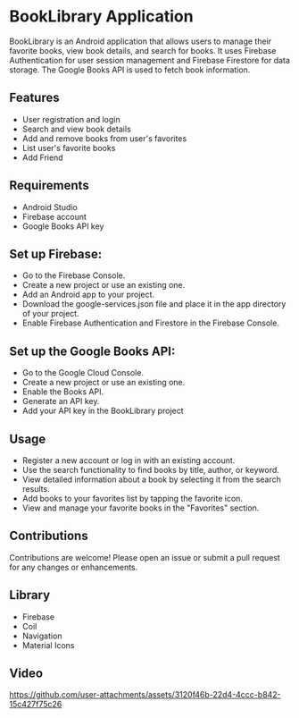 # BookLibrary Application

BookLibrary is an Android application that allows users to manage their favorite books, view book details, and search for books. It uses Firebase Authentication for user session management and Firebase Firestore for data storage. The Google Books API is used to fetch book information.

## Features

- User registration and login
- Search and view book details
- Add and remove books from user's favorites
- List user's favorite books
- Add Friend

## Requirements

- Android Studio
- Firebase account
- Google Books API key

## Set up Firebase:

- Go to the Firebase Console.
- Create a new project or use an existing one.
- Add an Android app to your project.
- Download the google-services.json file and place it in the app directory of your project.
- Enable Firebase Authentication and Firestore in the Firebase Console.

## Set up the Google Books API:

- Go to the Google Cloud Console.
- Create a new project or use an existing one.
- Enable the Books API.
- Generate an API key.
- Add your API key in the BookLibrary project

## Usage
- Register a new account or log in with an existing account.
- Use the search functionality to find books by title, author, or keyword.
- View detailed information about a book by selecting it from the search results.
- Add books to your favorites list by tapping the favorite icon.
- View and manage your favorite books in the "Favorites" section.

## Contributions
Contributions are welcome! Please open an issue or submit a pull request for any changes or enhancements.

## Library
- Firebase
- Coil
- Navigation 
- Material Icons

## Video
https://github.com/user-attachments/assets/3120f46b-22d4-4ccc-b842-15c427f75c26

